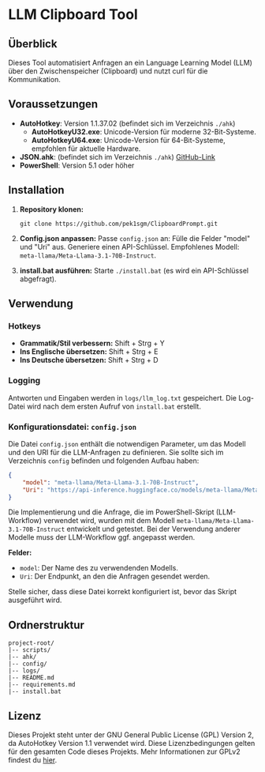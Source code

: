 # LLM Clipboard Tool

## Überblick
Dieses Tool automatisiert Anfragen an ein Language Learning Model (LLM) über den Zwischenspeicher (Clipboard) und nutzt curl für die Kommunikation.

## Voraussetzungen
- **AutoHotkey**: Version 1.1.37.02 (befindet sich im Verzeichnis `./ahk`)
  - **AutoHotkeyU32.exe**: Unicode-Version für moderne 32-Bit-Systeme.
  - **AutoHotkeyU64.exe**: Unicode-Version für 64-Bit-Systeme, empfohlen für aktuelle Hardware.
- **JSON.ahk**: (befindet sich im Verzeichnis `./ahk`) [GitHub-Link](https://github.com/cocobelgica/AutoHotkey-JSON)
- **PowerShell**: Version 5.1 oder höher

## Installation
1. **Repository klonen:**
   ```
   git clone https://github.com/pek1sgm/ClipboardPrompt.git
   ```

2. **Config.json anpassen:**
   Passe `config.json` an: Fülle die Felder "model" und "Uri" aus. Generiere einen API-Schlüssel. Empfohlenes Modell: `meta-llama/Meta-Llama-3.1-70B-Instruct`.

3. **install.bat ausführen:**
   Starte `./install.bat` (es wird ein API-Schlüssel abgefragt).

## Verwendung
### Hotkeys
- **Grammatik/Stil verbessern:** Shift + Strg + Y
- **Ins Englische übersetzen:** Shift + Strg + E
- **Ins Deutsche übersetzen:** Shift + Strg + D

### Logging
Antworten und Eingaben werden in `logs/llm_log.txt` gespeichert. Die Log-Datei wird nach dem ersten Aufruf von `install.bat` erstellt.

### Konfigurationsdatei: `config.json`
Die Datei `config.json` enthält die notwendigen Parameter, um das Modell und den URI für die LLM-Anfragen zu definieren. Sie sollte sich im Verzeichnis `config` befinden und folgenden Aufbau haben:

```json
{
    "model": "meta-llama/Meta-Llama-3.1-70B-Instruct",
    "Uri": "https://api-inference.huggingface.co/models/meta-llama/Meta-Llama-3.1-70B-Instruct"
}
```

Die Implementierung und die Anfrage, die im PowerShell-Skript (LLM-Workflow) verwendet wird, wurden mit dem Modell `meta-llama/Meta-Llama-3.1-70B-Instruct` entwickelt und getestet. Bei der Verwendung anderer Modelle muss der LLM-Workflow ggf. angepasst werden.

**Felder:**
- `model`: Der Name des zu verwendenden Modells.
- `Uri`: Der Endpunkt, an den die Anfragen gesendet werden.

Stelle sicher, dass diese Datei korrekt konfiguriert ist, bevor das Skript ausgeführt wird.

## Ordnerstruktur
```
project-root/
|-- scripts/
|-- ahk/
|-- config/
|-- logs/
|-- README.md
|-- requirements.md
|-- install.bat
```

## Lizenz
Dieses Projekt steht unter der GNU General Public License (GPL) Version 2, da AutoHotkey Version 1.1 verwendet wird. Diese Lizenzbedingungen gelten für den gesamten Code dieses Projekts. Mehr Informationen zur GPLv2 findest du [hier](https://www.gnu.org/licenses/old-licenses/gpl-2.0.html).

